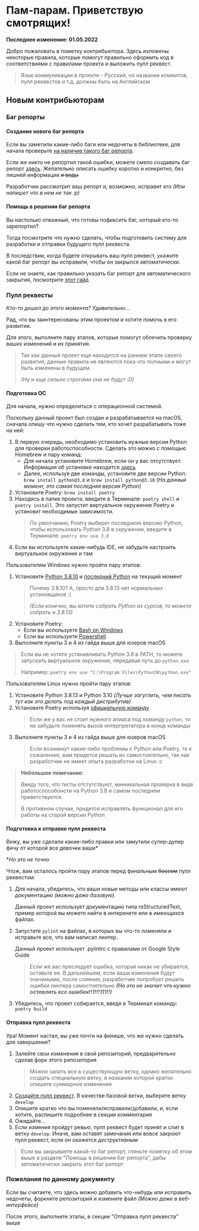 # Пам-парам. Приветствую смотрящих!

**Последнее изменение: 01.05.2022**

Добро пожаловать в пометку контрибьютора.
Здесь изложены некоторые правила, которые помогут правильно оформить код в соответствиями с правилами проекта
и выложить пулл реквест.

> Язык коммуникации в проекте - Русский,
> но названия коммитов, пулл реквестов и т.д. должны быть на Английском

## Новым контрибьюторам

### Баг репорты

#### Создание нового баг репорта

Если вы заметили какие-либо баги или недочеты в библиотеке,
для начала проверьте [на наличие такого баг репорта](https://github.com/SecondThundeR/shikithon/issues).

Если же никто не репортил такой ошибки, можете смело создавать баг репорт [здесь](https://github.com/SecondThundeR/shikithon/issues/new).
Желательно описать ошибку коротко и конкретно, без лишней информации ~~и воды~~

Разработчик рассмотрит ваш репорт и, возможно, исправит его _(Или напишет что в нем не так :p)_

#### Помощь в решении баг репорта

Вы настолько отважный, что готовы пофиксить баг, который кто-то зарепортил?

Тогда посмотрите что нужно сделать, чтобы подготовить систему для разработки и отправки будущего пулл реквеста.

В последствии, когда будете открывать ваш пулл реквест, укажите какой баг репорт вы исправили, чтобы он закрылся автоматически.

Если не знаете, как правильно указать баг репорт для автоматического закрытия, посмотрите [этот гайд](https://docs.github.com/en/issues/tracking-your-work-with-issues/linking-a-pull-request-to-an-issue)

### Пулл реквесты

_Кто-то дошел до этого момента? Удивительно..._

Рад, что вы заинтересованы этим проектом и хотите помочь в его развитии.

Для этого, выполните пару этапов, которые помогут облечить проверку ваших изменений и их принятия.

> Так как данный проект еще находится на раннем этапе своего развития,
> данные правила не являются пока что полными и могут быть изменены в будущем.
> 
> _(Ну и еще сильно строгими они не будут :D)_

#### Подготовка ОС

Для начала, нужно определиться с операционной системой.

Поскольку данный проект был создан и разрабатывается на macOS, сначала опишу что нужно сделать тем, кто хочет разрабатывать тоже на ней:

1. В первую очередь, необходимо установить нужные версии Python для проверки работоспособности.
Сделать это можно с помощью Homebrew и пару команд:
   - Для начала установите Homebrew, если он у вас отсутствует. Информация об установке находится [здесь](https://brew.sh/index_ru)
   - Далее, используя две команды, установите две версии Python: ```brew install python@3.8``` и ```brew install python@3.10``` _(На данный момент, это самая последняя версия Python)_
2. Установите Poetry: ```brew install poetry```
3. Находясь в папке проекта, введите в Терминале: ```poetry shell``` и ```poetry install```. Это запустит виртуальное окружение Poetry и установит необходимые зависимости.
    > По умолчанию, Poetry выберет последнюю версию Python, чтобы использовать Python 3.8 в окружении, введите в Терминале: ```poetry env use 3.8```
4. Если вы используете какие-нибудь IDE, не забудьте настроить виртуальное окружение и там

Пользователям Windows нужно пройти пару этапов:
1. Установите [Python 3.8.10](https://www.python.org/downloads/release/python-3810/) и [последний Python](https://www.python.org/downloads/) на текущий момент
   > Почему 3.8.10? А, просто для 3.8.13 нет нормальных установщиков :(
   >
   > _(Если конечно, вы хотите собрать Python из сурсов, то можете собрать и 3.8.13)_
2. Установите Poetry:
    - Если вы используете [Bash on Windows](https://python-poetry.org/docs/#osx--linux--bashonwindows-install-instructions)
    - Если вы используете [Powershell](https://python-poetry.org/docs/#windows-powershell-install-instructions)
3. Выполните пункты 3 и 4 из гайда выше для юзеров macOS
> Если вы не хотите устанавливать Python 3.8 в PATH, то можете запускать виртуальное окружение, передавая путь до ```python.exe```
>
> Например: ```poetry env use "C:\Program Files\Python38\python.exe"```

Пользователям Linux нужно пройти пару этапов:
1. Установите Python 3.8.13 и Python 3.10
_(Лучше загуглить, чем писать тут как это делать под каждый дистрибутив)_
2. Установите Poetry используя [официальную команду](https://python-poetry.org/docs/#osx--linux--bashonwindows-install-instructions)
   > Если же у вас не стоит нужного алиаса под команду ```python```, то не забудьте поменять вызов интерпретатора в конце команды
3. Выполните пункты 3 и 4 из гайда выше для юзеров macOS
   > Если возникнут какие-либо проблемы с Python или Poetry, то к сожалению, вам придется решать их самостоятельно, так как разработчик не имеет опыта разработки на Linux :c

> **Небольшое помечание:**
>
> Ввиду того, что тесты отстутствуют, минимальная проверка в виде работоспособонсти на Python 3.8 и самом последнем приветствуется.
> 
> В противном случае, придется исправлять функционал для его работы на старой версии Python

#### Подготовка к отправке пулл реквеста

Вижу, вы уже сделали какие-либо правки или замутили супер-дупер фичу от которой все девочки ваши*

*_Но это не точно_

Чтож, вам осталось пройти пару этапов перед финальным ~~боссом~~ пулл реквестом:
1. Для начала, убедитесь, что ваши новые методы или классы имеют документацию _(можно даже базовую)_. 

    Данный проект использует документацию типа reStructuredText, пример которой вы можете найти в интеренете или в имеющихся файлах.
2. Запустите `pylint` на файлах, в которых вы что-то поменяли и исправьте все, что вам написал линтер.

    Данный проект использует .pylintrc с правилами от Google Style Guide
    > Если же вас преследует ошибка, которая никак не убирается, оставьте ее.
    > В дальнейшем, если ваши изменения будут значимыми, после слияния, разработчик попробует решить ошибки линтера самостоятельно
    > _**(Но это не значит что нужно оставлять все ошибки!!1!!!111!!)**_
3. Убедитесь, что проект собирается, введя в Терминал команду: ```poetry build```

#### Отправка пулл реквеста

Ура! Момент настал, вы уже почти на финише, что же нужно сделать для завершения?

1. Залейте свои изменения в свой репозиторий, предварительно сделав форк этого репозитория
    > Можно залить все в существующую ветку, однако желательно создать специальную ветку, 
   > в названии которой кратко опишите суммарное изменение
2. [Создайте пулл реквест](https://github.com/SecondThundeR/shikithon/compare). В качестве базовой ветки, выберите ветку `develop`
3. Опишите кратко что вы поменяли/исправили/добавили, и, если хотите, распишите подробнее в секции комментария
4. Ожидайте...
5. Если измения пройдут ревью, пулл реквест будет принят и слит в ветку `develop`. Иначе, вам оставят замечания или вовсе закроют пулл реквест, если он окажется _деструктивным_

> Если вы закрываете какой-то баг репорт, гляньте пометку об этом выше в разделе "Помощь в решении баг репорта", дабы автоматически закрыть этот баг репорт

### Пожелания по данному документу

Если вы считаете, что здесь можно добавить что-нибудь или исправить недочеты, форкните репозиторий и измените файл _(Можно даже в веб-интерфейсе)_

После этого, выполните этапы, в секции "Отправка пулл реквеста" выше
